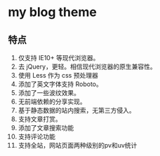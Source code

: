 my blog theme
================

## 特点

1. 仅支持 IE10+ 等现代浏览器。
2. 去 jQuery，更轻。相信现代浏览器的原生兼容性。
3. 使用 Less 作为 css 预处理器
4. 添加了英文字体支持 Roboto。
5. 添加了一些波纹效果。
6. 无前端依赖的分享实现。
7. 基于静态数据的站内搜索，无第三方侵入。
8. 支持文章打赏。
9. 添加了文章搜索功能
10. 支持评论功能
11. 支持全站，网站页面两种级别的pv和uv统计




